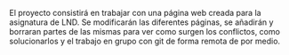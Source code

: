 El proyecto consistirá en trabajar con una página web creada para la asignatura de LND.
Se modificarán las diferentes páginas, se añadirán y borraran partes de las mismas para ver como surgen los conflictos, como solucionarlos y el trabajo en grupo con git de forma remota de por medio.